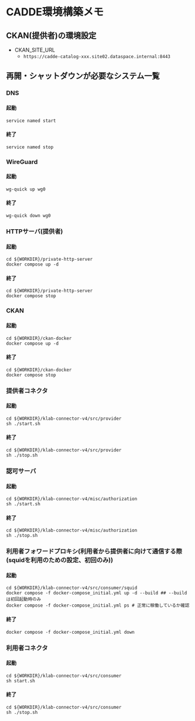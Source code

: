 # CADDE環境構築メモ
## CKAN(提供者)の環境設定
- CKAN_SITE_URL
  - `https://cadde-catalog-xxx.site02.dataspace.internal:8443`

## 再開・シャットダウンが必要なシステム一覧
### DNS
#### 起動
```
service named start
```
#### 終了
```
service named stop
```

### WireGuard
#### 起動
```
wg-quick up wg0
```
#### 終了
```
wg-quick down wg0
```

### HTTPサーバ(提供者)
#### 起動
```
cd ${WORKDIR}/private-http-server
docker compose up -d
```
#### 終了
```
cd ${WORKDIR}/private-http-server
docker compose stop
```

### CKAN
#### 起動
```
cd ${WORKDIR}/ckan-docker
docker compose up -d
```
#### 終了
```
cd ${WORKDIR}/ckan-docker
docker compose stop
```

### 提供者コネクタ
#### 起動
```
cd ${WORKDIR}/klab-connector-v4/src/provider
sh ./start.sh
```
#### 終了
```
cd ${WORKDIR}/klab-connector-v4/src/provider
sh ./stop.sh
```

### 認可サーバ
#### 起動
```
cd ${WORKDIR}/klab-connector-v4/misc/authorization
sh ./start.sh
```
#### 終了
```
cd ${WORKDIR}/klab-connector-v4/misc/authorization
sh ./stop.sh
```

### 利用者フォワードプロキシ(利用者から提供者に向けて通信する際(squidを利用のための設定、初回のみ))
#### 起動
```
cd ${WORKDIR}/klab-connector-v4/src/consumer/squid
docker compose -f docker-compose_initial.yml up -d --build ## --buildは初回起動時のみ
docker compose -f docker-compose_initial.yml ps # 正常に稼働しているか確認
```
#### 終了
```
docker compose -f docker-compose_initial.yml down
```

### 利用者コネクタ
#### 起動
```
cd ${WORKDIR}/klab-connector-v4/src/consumer
sh start.sh
```
#### 終了
```
cd ${WORKDIR}/klab-connector-v4/src/consumer
sh ./stop.sh
```

